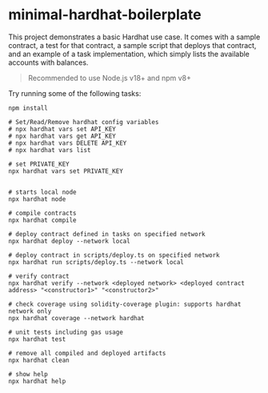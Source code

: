 # minimal-hardhat-boilerplate

This project demonstrates a basic Hardhat use case. It comes with a sample contract, a test for that contract, a sample script that deploys that contract, and an example of a task implementation, which simply lists the available accounts with balances.

> Recommended to use Node.js v18+ and npm v8+

Try running some of the following tasks:

```shell
npm install

# Set/Read/Remove hardhat config variables
# npx hardhat vars set API_KEY
# npx hardhat vars get API_KEY
# npx hardhat vars DELETE API_KEY
# npx hardhat vars list

# set PRIVATE_KEY
npx hardhat vars set PRIVATE_KEY


# starts local node
npx hardhat node

# compile contracts
npx hardhat compile

# deploy contract defined in tasks on specified network
npx hardhat deploy --network local

# deploy contract in scripts/deploy.ts on specified network
npx hardhat run scripts/deploy.ts --network local

# verify contract
npx hardhat verify --network <deployed network> <deployed contract address> "<constructor1>" "<constructor2>"

# check coverage using solidity-coverage plugin: supports hardhat network only
npx hardhat coverage --network hardhat

# unit tests including gas usage
npx hardhat test

# remove all compiled and deployed artifacts
npx hardhat clean

# show help
npx hardhat help
```
